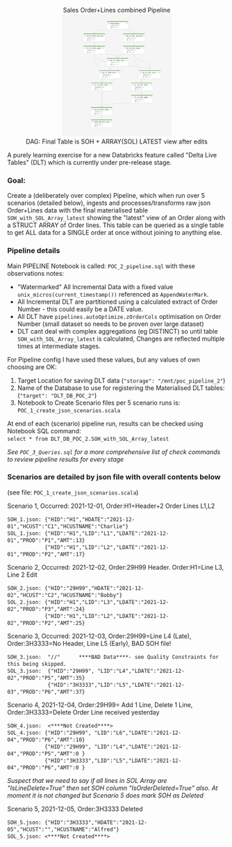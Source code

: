 <p align="center">
Sales Order+Lines combined Pipeline<BR>
<img src="assets/DAG_DLT_pipeline.png" width="50%" height="50%"/><BR>
DAG: Final Table is SOH + ARRAY(SOL) LATEST view after edits
</p>

A  purely learning exercise for a new Databricks feature called "Delta Live Tables" (DLT) which is currently under pre-release stage.

### Goal: 
Create a (deliberately over complex) Pipeline, which when run over 5 scenarios (detailed below), ingests and processes/transforms raw json Order+Lines data with the final materialised table `SOH_with_SOL_Array_latest` showing the "latest" view of an Order along with a STRUCT ARRAY of Order lines. This table can be queried as a single table to get ALL data for a SINGLE order at once without joining to anything else.

### Pipeline details

Main PIPELINE Notebook is called: `POC_2_pipeline.sql` with these observations notes:
* "Watermarked" All Incremental Data with a fixed value `unix_micros(current_timestamp())` referenced as `AppendWaterMark`.
* All Incremental DLT are partitioned using a calculated extract of Order Number - this could easily be a DATE value.
* All DLT have `pipelines.autoOptimize.zOrderCols` optimisation on Order Number (small dataset so needs to be proven over large dataset)
* DLT cant deal with complex aggregations (eg DISTINCT) so until table `SOH_with_SOL_Array_latest` is calculated, Changes are reflected multiple times at intermediate stages.
            

For Pipeline config I have used these values, but any values of own choosing are OK:
1. Target Location for saving DLT data (`"storage": "/mnt/poc_pipeline_2"`)
2. Name of the Database to use for registering the Materialised DLT tables:  (`"target": "DLT_DB_POC_2"`)
3. Notebook to Create Scenario files per 5 scenario runs is: `POC_1_create_json_scenarios.scala`
            
At end of each (scenario) pipeline run, results can be checked using Notebook SQL command:<BR>
`select * from DLT_DB_POC_2.SOH_with_SOL_Array_latest`
            
*See `POC_3_Queries.sql` for a more comprehensive list of check commands to review pipeline results for every stage*
            
            
### Scenarios are detailed by json file with overall contents below
(see file: `POC_1_create_json_scenarios.scala`)

Scenario 1, Occurred: 2021-12-01, Order:H1=Header+2 Order Lines L1,L2
```
SOH_1.json: {"HID":"H1","HDATE":"2021-12-01","HCUST":"C1","HCUSTNAME":"Charlie"}
SOL_1.json: {"HID":"H1","LID":"L1","LDATE":"2021-12-01","PROD":"P1","AMT":13}
            {"HID":"H1","LID":"L2","LDATE":"2021-12-01","PROD":"P2","AMT":17}
```

Scenario 2, Occurred: 2021-12-02,  Order:29H99 Header. Order:H1=Line L3, Line 2 Edit
```
SOH_2.json: {"HID":"29H99","HDATE":"2021-12-02","HCUST":"C2","HCUSTNAME":"Bobby"}
SOL_2.json: {"HID":"H1","LID":"L3","LDATE":"2021-12-02","PROD":"P3","AMT":24}
            {"HID":"H1","LID":"L2","LDATE":"2021-12-02","PROD":"P2","AMT":25}
```

Scenario 3, Occurred: 2021-12-03,  Order:29H99=Line L4 (Late), Order:3H3333=No Header, Line L5 (Early), BAD SOH file!
```
SOH_3.json:  "//"      ****BAD Data****- see Quality Constraints for this being skipped. 
SOL_3.json:  {"HID":"29H99", "LID":"L4","LDATE":"2021-12-02","PROD":"P5","AMT":35} 
             {"HID":"3H3333","LID":"L5","LDATE":"2021-12-03","PROD":"P6","AMT":37}
```

Scenario 4, 2021-12-04, Order:29H99= Add 1 Line, Delete 1 Line, Order:3H3333=Delete Order Line received yesterday
```
SOH_4.json:  <****Not Created****>   
SOL_4.json: {"HID":"29H99", "LID":"L6","LDATE":"2021-12-04","PROD":"P6","AMT":10}
            {"HID":"29H99", "LID":"L4","LDATE":"2021-12-04","PROD":"P5","AMT":0 }
            {"HID":"3H3333","LID":"L5","LDATE":"2021-12-04","PROD":"P6","AMT":0 }
```

*Suspect that we need to say if all lines in SOL Array are "IsLineDelete=True"*
*then set SOH column "IsOrderDeleted=True" also. At moment it is not changed but Scenario 5 does mark SOH as Deleted*

Scenario 5, 2021-12-05, Order:3H3333  Deleted
```
SOH_5.json: {"HID":"3H3333","HDATE":"2021-12-05","HCUST":"","HCUSTNAME":"Alfred"} 
SOL_5.json: <****Not Created****>   
```
